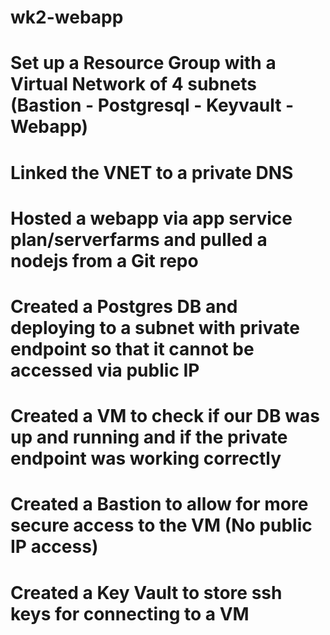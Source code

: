 # wk2-webapp

# Set up a Resource Group with a Virtual Network of 4 subnets (Bastion - Postgresql - Keyvault - Webapp)
# Linked the VNET to a private DNS
# Hosted a webapp via app service plan/serverfarms and pulled a nodejs from a Git repo
# Created a Postgres DB and deploying to a subnet with private endpoint so that it cannot be accessed via public IP
# Created a VM to check if our DB was up and running and if the private endpoint was working correctly
# Created a Bastion to allow for more secure access to the VM (No public IP access)
# Created a Key Vault to store ssh keys for connecting to a VM